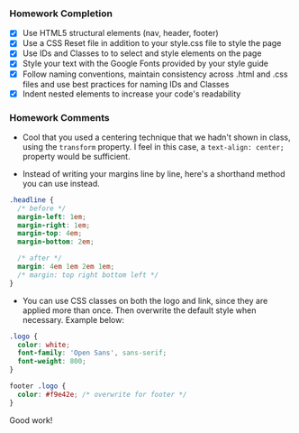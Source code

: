 ### Homework Completion

- [x] Use HTML5 structural elements (nav, header, footer)
- [x] Use a CSS Reset file in addition to your style.css file to style the page			
- [x] Use IDs and Classes to to select and style elements on the page			
- [x] Style your text with the Google Fonts provided by your style guide			
- [x] Follow naming conventions, maintain consistency across .html and .css files and use best practices for naming IDs and Classes			
- [x] Indent nested elements to increase your code's readability

### Homework Comments
- Cool that you used a centering technique that we hadn't shown in class, using the `transform` property. I feel in this case, a `text-align: center;` property would be sufficient.

- Instead of writing your margins line by line, here's a shorthand method you can use instead.

```css
.headline {
  /* before */
  margin-left: 1em;
  margin-right: 1em;
  margin-top: 4em;
  margin-bottom: 2em;

  /* after */
  margin: 4em 1em 2em 1em;
  /* margin: top right bottom left */
}
```

- You can use CSS classes on both the logo and link, since they are applied more than once. Then overwrite the default style when necessary. Example below:

```css
.logo {
  color: white;
  font-family: 'Open Sans', sans-serif;
  font-weight: 800;
}

footer .logo {
  color: #f9e42e; /* overwrite for footer */
}
```
Good work!
